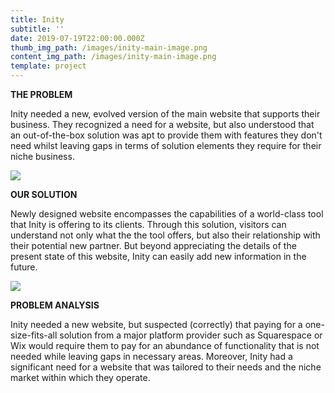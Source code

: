 ```yaml
---
title: Inity
subtitle: ''
date: 2019-07-19T22:00:00.000Z
thumb_img_path: /images/inity-main-image.png
content_img_path: /images/inity-main-image.png
template: project
---
```

**THE PROBLEM**

Inity needed a new, evolved version of the main website that supports their business. They recognized a need for a website, but also understood that an out-of-the-box solution was apt to provide them with features they don't need whilst leaving gaps in terms of solution elements they require for their niche business.

![](/images/inity-secondary-image.png)

**OUR SOLUTION**

Newly designed website encompasses the capabilities of a world-class tool that Inity is offering to its clients. Through this solution, visitors can understand not only what the the tool offers, but also their relationship with their potential new partner. But beyond appreciating the details of the present state of this website, Inity can easily add new information in the future.

![](/images/inity-third-image.png)

**PROBLEM ANALYSIS**

Inity needed a new website, but suspected (correctly) that paying for a one-size-fits-all solution from a major platform provider such as Squarespace or Wix would require them to pay for an abundance of functionality that is not needed while leaving gaps in necessary areas. Moreover, Inity had a significant need for a website that was tailored to their needs and the niche market within which they operate.
